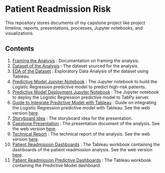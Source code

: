 # Patient Readmission Risk
This repository stores documents of my capstone project like project timeline, reports, presentations, processes, Jupyter notebooks, and visualizations.

## Contents
1. [Framing the Analysis](/01-Frame/Framing-the-Analysis.docx) : Documentation on framing the analysis.
2. [Dataset of the Analysis](/02-Data-Prep/pr_raw.csv) : The dataset sourced for the analysis.
3. [EDA of the Dataset](/03-Analyse/Patient%20Readmission%20EDA.twbx) : Exploratory Data Analysis of the dataset using Tableau.
4. [Predictive Model Jupyter Notebook](/03-Analyse/Capstone%20-%20Patient%20Readmission%20Prediction%20Model.ipynb) : The Jupyter notebook to build the Logistic Regression predictive model to predict high-risk patients.
5. [Predictive Model Deployment Jupyter Notebook](/03-Analyse/Capstone%20-%20Patient%20Readmission%20TabPy%20Deploy%20Script.ipynb) : The Jupyter notebook to deploy the Logistic Regression predictive model to TabPy server.
6. [Guide to Integrate Predictive Model with Tableau](/03-Analyse/Guide%20-%20Integrating%20the%20Predictive%20Model%20with%20Tableau%20using%20TabPy.docx) : Guide on integrating the Logistic Regression predictive model with Tableau. See the web version [here](https://docs.google.com/document/d/1E9Dp4uCfDZdRaY2AR4ZyADwNlTmVYVfzZAeJ39untpw/edit?usp=sharing).
7. [Storyboard Idea](/04-Communication/Storyboard%20Idea.PNG) : The storyboard idea for the presentation.
8. [Capstone Presentation](/04-Communication/Capstone%20Presentation.pptx) : The presentation document of the analysis. See the web version [here](https://docs.google.com/presentation/d/1jWTdJeAy3bKj9qaX6gYjTNEeOIrQDS-dnI7qh13nYPo/edit?usp=sharing).
9. [Technical Report](/04-Communication/Patient%20Readmission%20Analysis%20Technical%20Report.docx) : The technical report of the analysis. See the web version [here](https://docs.google.com/document/d/1TOG8HOCrJ4fs4YHykWuURRvU1OfS7jSj3NpDFDcHoik/edit?usp=sharing).
10. [Patient Readmission Dashboards](/04-Communication/Patient%20Readmission%20Dashboard.twbx) : The Tableau workbook containing the dashboards of the patient readmission analysis. See the web version [here](https://public.tableau.com/app/profile/alex.yong/viz/PatientReadmissionDashboard_17580798596660/Dashboard3).
11. [Patient Readmission Predictive Dashboards](/04-Communication/Patient%20Readmission%20Prediction%20Dashboard.twb) : The Tableau workbook containing the Predictive Model dashboard.

